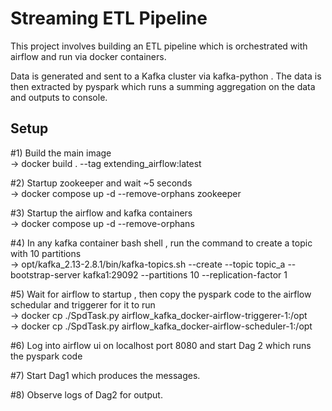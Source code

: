 # Streaming ETL Pipeline

This project involves building an ETL pipeline which is orchestrated with airflow and run via docker containers.

Data is generated and sent to a Kafka cluster via kafka-python . The data is then extracted by pyspark which runs a summing aggregation on the data and outputs to console.

## Setup
#1) Build the main image<br> 
     -> docker build . --tag extending_airflow:latest<br>

#2) Startup zookeeper and wait ~5 seconds<br> 
     -> docker compose up -d --remove-orphans zookeeper<br>

#3) Startup the airflow and kafka containers<br> 
     -> docker compose up -d --remove-orphans<br>

#4) In any kafka container bash shell , run the command to create a topic with 10 partitions<br> 
     -> opt/kafka_2.13-2.8.1/bin/kafka-topics.sh --create --topic topic_a --bootstrap-server kafka1:29092 --partitions 10 --replication-factor 1<br>

#5) Wait for airflow to startup , then copy the pyspark code to the airflow schedular and triggerer for it to run<br> 
     -> docker cp ./SpdTask.py airflow_kafka_docker-airflow-triggerer-1:/opt<br>
     -> docker cp ./SpdTask.py airflow_kafka_docker-airflow-scheduler-1:/opt<br>
    
#6) Log into airflow ui on localhost port 8080 and start Dag 2 which runs the pyspark code

#7) Start Dag1 which produces the messages.

#8) Observe logs of Dag2 for output.
